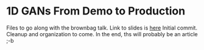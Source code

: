 # 1D GANs From Demo to Production
Files to go along with the brownbag talk. Link to slides is [here](https://docs.google.com/presentation/d/1gDuS1yhKpyeVyuCaHk5PgN3dPrNto3mEBgIDC2JfkSQ/edit?usp=sharing) 
Initial commit. Cleanup and organization to come. In the end, ths will probably be an article ;-b
